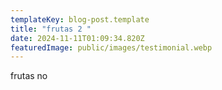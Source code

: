 ```yaml
---
templateKey: blog-post.template
title: "frutas 2 "
date: 2024-11-11T01:09:34.820Z
featuredImage: public/images/testimonial.webp
---
```

f﻿rutas no